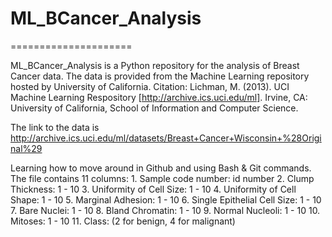 # ML_BCancer_Analysis
=====================

ML_BCancer_Analysis is a Python repository for the analysis of Breast Cancer
data.
The data is provided from the Machine Learning repository hosted by University of California.
Citation: 
Lichman, M. (2013). UCI Machine Learning Respository [http://archive.ics.uci.edu/ml]. Irvine, CA: University of California, School of Information and Computer Science.

The link to the data is http://archive.ics.uci.edu/ml/datasets/Breast+Cancer+Wisconsin+%28Original%29

Learning how to move around in Github and using Bash & Git commands. The file contains 11 columns: 1. Sample code number: id number 
2. Clump Thickness: 1 - 10 
3. Uniformity of Cell Size: 1 - 10 
4. Uniformity of Cell Shape: 1 - 10 
5. Marginal Adhesion: 1 - 10 
6. Single Epithelial Cell Size: 1 - 10 
7. Bare Nuclei: 1 - 10 
8. Bland Chromatin: 1 - 10 
9. Normal Nucleoli: 1 - 10 
10. Mitoses: 1 - 10 
11. Class: (2 for benign, 4 for malignant)



